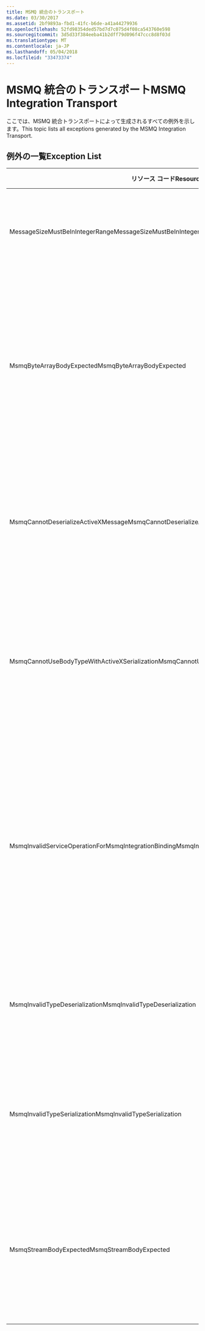 ```yaml
---
title: MSMQ 統合のトランスポート
ms.date: 03/30/2017
ms.assetid: 2bf9893a-fbd1-41fc-b6de-a41a44279936
ms.openlocfilehash: 52fd98354ded57bd7d7c075d4f08ca543760e598
ms.sourcegitcommit: 3d5d33f384eeba41b2dff79d096f47ccc8d8f03d
ms.translationtype: MT
ms.contentlocale: ja-JP
ms.lasthandoff: 05/04/2018
ms.locfileid: "33473374"
---
```

# <a name="msmq-integration-transport"></a><span data-ttu-id="31136-102">MSMQ 統合のトランスポート</span><span class="sxs-lookup"><span data-stu-id="31136-102">MSMQ Integration Transport</span></span>
<span data-ttu-id="31136-103">ここでは、MSMQ 統合トランスポートによって生成されるすべての例外を示します。</span><span class="sxs-lookup"><span data-stu-id="31136-103">This topic lists all exceptions generated by the MSMQ Integration Transport.</span></span>  
  
## <a name="exception-list"></a><span data-ttu-id="31136-104">例外の一覧</span><span class="sxs-lookup"><span data-stu-id="31136-104">Exception List</span></span>  
  
|<span data-ttu-id="31136-105">リソース コード</span><span class="sxs-lookup"><span data-stu-id="31136-105">Resource Code</span></span>|<span data-ttu-id="31136-106">リソースの文字列</span><span class="sxs-lookup"><span data-stu-id="31136-106">Resource String</span></span>|  
|-------------------|---------------------|  
|<span data-ttu-id="31136-107">MessageSizeMustBeInIntegerRange</span><span class="sxs-lookup"><span data-stu-id="31136-107">MessageSizeMustBeInIntegerRange</span></span>|<span data-ttu-id="31136-108">このファクトリはメッセージをバッファーするため、メッセージ サイズは整数値の範囲内である必要があります。</span><span class="sxs-lookup"><span data-stu-id="31136-108">This factory buffers messages, so the message sizes must be in the range of an integer value.</span></span>|  
|<span data-ttu-id="31136-109">MsmqByteArrayBodyExpected</span><span class="sxs-lookup"><span data-stu-id="31136-109">MsmqByteArrayBodyExpected</span></span>|<span data-ttu-id="31136-110">指定されたシリアル化形式と MSMQ メッセージの間で不整合が検出されました。</span><span class="sxs-lookup"><span data-stu-id="31136-110">A mismatch occurred between the specified serialization format and the body of the MSMQ message.</span></span> <span data-ttu-id="31136-111">メッセージを送受信できません。</span><span class="sxs-lookup"><span data-stu-id="31136-111">The message cannot be sent or received.</span></span> <span data-ttu-id="31136-112">シリアル化形式 ByteArray では、MSMQ メッセージの本文が byte[] の種類でなければなりません。</span><span class="sxs-lookup"><span data-stu-id="31136-112">The serialization format ByteArray requires the body of the MSMQ message to be of type byte[].</span></span>|  
|<span data-ttu-id="31136-113">MsmqCannotDeserializeActiveXMessage</span><span class="sxs-lookup"><span data-stu-id="31136-113">MsmqCannotDeserializeActiveXMessage</span></span>|<span data-ttu-id="31136-114">ActiveX のシリアル化中に、エラーが発生しました。</span><span class="sxs-lookup"><span data-stu-id="31136-114">An ActiveX serialization error occurred.</span></span> <span data-ttu-id="31136-115">メッセージを送受信できません。</span><span class="sxs-lookup"><span data-stu-id="31136-115">The message cannot be sent or received.</span></span> <span data-ttu-id="31136-116">本文に指定されたバリアント型は、実際の MSMQ メッセージ本文と一致しません。</span><span class="sxs-lookup"><span data-stu-id="31136-116">The specified variant type for the body does not match the actual MSMQ message body.</span></span>|  
|<span data-ttu-id="31136-117">MsmqCannotUseBodyTypeWithActiveXSerialization</span><span class="sxs-lookup"><span data-stu-id="31136-117">MsmqCannotUseBodyTypeWithActiveXSerialization</span></span>|<span data-ttu-id="31136-118">メッセージのプロパティが整合していません。</span><span class="sxs-lookup"><span data-stu-id="31136-118">The properties of the message are mismatched.</span></span> <span data-ttu-id="31136-119">メッセージを送受信できません。</span><span class="sxs-lookup"><span data-stu-id="31136-119">The message cannot be sent or received.</span></span> <span data-ttu-id="31136-120">シリアル化の形式として ActiveX が使用されている場合は、BodyType メッセージ プロパティを指定できません。</span><span class="sxs-lookup"><span data-stu-id="31136-120">The BodyType message property cannot be specified if the ActiveX serialization format is used.</span></span>|  
|<span data-ttu-id="31136-121">MsmqInvalidServiceOperationForMsmqIntegrationBinding</span><span class="sxs-lookup"><span data-stu-id="31136-121">MsmqInvalidServiceOperationForMsmqIntegrationBinding</span></span>|<span data-ttu-id="31136-122">MsmqIntegrationBinding の検証が失敗しました。</span><span class="sxs-lookup"><span data-stu-id="31136-122">The MsmqIntegrationBinding validation failed.</span></span> <span data-ttu-id="31136-123">サービス エンドポイントを開始できません。</span><span class="sxs-lookup"><span data-stu-id="31136-123">The service endpoint cannot be started.</span></span> <span data-ttu-id="31136-124">指定したバインディングは、指定したコントラクトの指定したサービス操作に対してメソッド署名をサポートしていません。</span><span class="sxs-lookup"><span data-stu-id="31136-124">The specified binding does not support the method signature for the specified service operation in the specified contract.</span></span> <span data-ttu-id="31136-125">MsmqIntegrationBinding を使用するよう、サービス操作を修正してください。</span><span class="sxs-lookup"><span data-stu-id="31136-125">Correct the service operation to use the MsmqIntegrationBinding.</span></span>|  
|<span data-ttu-id="31136-126">MsmqInvalidTypeDeserialization</span><span class="sxs-lookup"><span data-stu-id="31136-126">MsmqInvalidTypeDeserialization</span></span>|<span data-ttu-id="31136-127">シリアル化の形式を認識できないため、ActiveX のシリアル化が失敗しました。</span><span class="sxs-lookup"><span data-stu-id="31136-127">The ActiveX serialization failed because the serialization format cannot be recognized.</span></span> <span data-ttu-id="31136-128">メッセージを送受信できません。</span><span class="sxs-lookup"><span data-stu-id="31136-128">The message cannot be sent or received.</span></span>|  
|<span data-ttu-id="31136-129">MsmqInvalidTypeSerialization</span><span class="sxs-lookup"><span data-stu-id="31136-129">MsmqInvalidTypeSerialization</span></span>|<span data-ttu-id="31136-130">バリアント型を認識できません。</span><span class="sxs-lookup"><span data-stu-id="31136-130">The variant type is not recognized.</span></span> <span data-ttu-id="31136-131">ActiveX のシリアル化が失敗しました。</span><span class="sxs-lookup"><span data-stu-id="31136-131">The ActiveX serialization failed.</span></span> <span data-ttu-id="31136-132">メッセージを送受信できません。</span><span class="sxs-lookup"><span data-stu-id="31136-132">The message cannot be sent or received.</span></span> <span data-ttu-id="31136-133">指定されたバリアント型はサポートされていません。</span><span class="sxs-lookup"><span data-stu-id="31136-133">The specified variant type is not supported.</span></span>|  
|<span data-ttu-id="31136-134">MsmqStreamBodyExpected</span><span class="sxs-lookup"><span data-stu-id="31136-134">MsmqStreamBodyExpected</span></span>|<span data-ttu-id="31136-135">シリアル化形式と本文のコンテンツの間で不整合があります。</span><span class="sxs-lookup"><span data-stu-id="31136-135">Mismatch between serialization format and body content.</span></span> <span data-ttu-id="31136-136">メッセージを送受信できません。</span><span class="sxs-lookup"><span data-stu-id="31136-136">Message cannot be sent or received.</span></span> <span data-ttu-id="31136-137">ストリーム シリアル化モードを使用して送受信できるのは、ストリーム型の本文に限られます。</span><span class="sxs-lookup"><span data-stu-id="31136-137">Only a body of type stream can be sent or received using the stream serialization mode.</span></span>|
